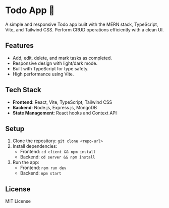# Todo App 📝

A simple and responsive Todo app built with the MERN stack, TypeScript, Vite, and Tailwind CSS. Perform CRUD operations efficiently with a clean UI.

## Features
- Add, edit, delete, and mark tasks as completed.
- Responsive design with light/dark mode.
- Built with TypeScript for type safety.
- High performance using Vite.

## Tech Stack
- **Frontend**: React, Vite, TypeScript, Tailwind CSS
- **Backend**: Node.js, Express.js, MongoDB
- **State Management**: React hooks and Context API

## Setup
1. Clone the repository: `git clone <repo-url>`
2. Install dependencies:  
   - Frontend: `cd client && npm install`
   - Backend: `cd server && npm install`
3. Run the app:  
   - Frontend: `npm run dev`  
   - Backend: `npm start`

## License
MIT License
